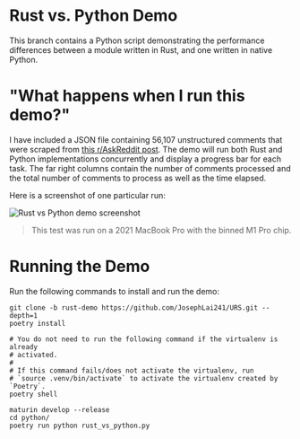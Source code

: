 # Rust vs. Python Demo

This branch contains a Python script demonstrating the performance differences between a module written in Rust, and one written in native Python.

# "What happens when I run this demo?"

I have included a JSON file containing 56,107 unstructured comments that were scraped from [this r/AskReddit post][askreddit post]. The demo will run both Rust and Python implementations concurrently and display a progress bar for each task. The far right columns contain the number of comments processed and the total number of comments to process as well as the time elapsed.

Here is a screenshot of one particular run:

![Rust vs Python demo screenshot][rust vs python demo screenshot]

> This test was run on a 2021 MacBook Pro with the binned M1 Pro chip.

# Running the Demo

Run the following commands to install and run the demo:

```
git clone -b rust-demo https://github.com/JosephLai241/URS.git --depth=1
poetry install

# You do not need to run the following command if the virtualenv is already
# activated.
#
# If this command fails/does not activate the virtualenv, run
# `source .venv/bin/activate` to activate the virtualenv created by `Poetry`.
poetry shell

maturin develop --release
cd python/
poetry run python rust_vs_python.py
```

[askreddit post]: https://www.reddit.com/r/AskReddit/comments/ifomdz/what_old_video_games_do_you_still_play_regularly/
[rust vs python demo screenshot]: https://i.imgur.com/pTXblAV.png
